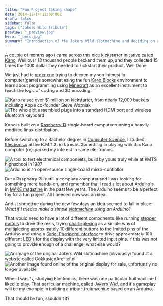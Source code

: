 ```yaml
---
title: "Fun Project taking shape"
date: 2014-12-14T12:00:00Z
draft: false
sidebar: false
tags: ["Jokers Wild Tribute"]
preview: "_preview.jpg"
hero: "_hero.jpg"
summary: "Introduction of the Jokers Wild slotmachine and deciding on an approach to build a tribute."
---
```


A couple of months ago I came across this nice [kickstarter initiative](https://www.kickstarter.com/projects/alexklein/kano-a-computer-anyone-can-make) called [Kano](http://www.kano.me/). Well over 13 thousand people backend them up; and they collected 15 times the 100K dollar they needed to kickstart their product. Well Done!

We just had to [order one](https://www.youtube.com/watch?v=O9aZ8rVi7Bg) trying to deepen my son interest in computer(game)s somewhat using the fun [Kano Blocks](https://www.youtube.com/watch?v=AuqRGEXznfQ) environment to learn about programming using [Minecraft](http://en.wikipedia.org/wiki/Minecraft) as an excellent instrument to teach the logic of coding and 3D encoding.

![Kano raised over $1 million on kickstarter, from nearly 12,000 backers including Apple co-founder Steve Wozniak](kano-001.jpg)
![The whole kit assembled plugs into a standard HDMI port and wireless Bluetooth keyboard](kano-002.jpg)

Kano is built on a [Raspberry Pi](http://en.wikipedia.org/wiki/Raspberry_Pi) single-board computer running a heavily modified linux-distribution.

Before switching to a Bachelor degree in [Computer Science](http://en.wikipedia.org/wiki/Computer_science), I studied [Electronics](http://en.wikipedia.org/wiki/Electronics) at the K.M.T.S. in Utrecht. Something in playing with this Kano computer (re)sparked my interest in some electronics.

![A tool to test electronical components, build by yours truly while at KMTS highschool in 1987](kmts.jpg)
![Arduino is an open-source single-board micro-controllor](arduino.jpg)

But a Raspberry Pi is still a complete computer and I was looking for something more hands-on, and remember that I read a lot about [Arduino's](http://www.arduino.cc/) in [MAKE magazine](http://makezine.com/) in the past few years. The Arduino seems to be a perfect toy for a fun project. All I needed now was an idea.

And at sometime during the new few days an idea seemed to fall in place:  
_What if I tried to make a simple [slotmachine](http://en.wikipedia.org/wiki/Slot_machine) using an Arduino?_

That would need to have a lot of different components; like running [stepper motors](http://en.wikipedia.org/wiki/Stepper_motor) to drive the reels, trying [charlieplexing](http://en.wikipedia.org/wiki/Charlieplexing) as a simple way of multiplexing approximately 10 different buttons to the limited pins of the Arduino and using a [Serial Pheriperal Interface](http://arduino.cc/en/Reference/SPI) to drive approximately 100 different [LED's](http://en.wikipedia.org/wiki/Light-emitting_diode) for the display with the very limited input pins.
If this was not going to provide enough of a challenge, what else would?

![An image of the original Jokers Wild slotmachine (obviously) found at a website called GokkastenArchief.nl](gokkasten-archief-nl-001.jpg)
![Another image found online of the original display for sale, unfortunaly no longer available](hud.jpg)

When I was 17, studying Electronics, there was one particular fruitmachine I liked to play. That particular machine, called [_Jokers Wild_](https://www.gokkastenarchief.nl/online/jokers-wild/), and it's gameplay will be my example in building a tribute fruitmachine based on an Arduino. 

That should be fun, shouldn't it?